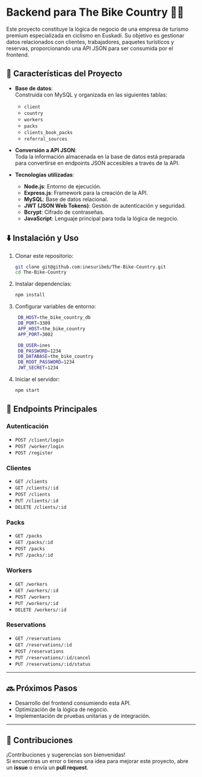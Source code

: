# Backend para The Bike Country 🚴‍♂️  

Este proyecto constituye la lógica de negocio de una empresa de turismo premium especializada en ciclismo en Euskadi. Su objetivo es gestionar datos relacionados con clientes, trabajadores, paquetes turísticos y reservas, proporcionando una API JSON para ser consumida por el frontend.  

## 🔧 **Características del Proyecto**  
- **Base de datos**:  
  Construida con MySQL y organizada en las siguientes tablas:  
  - `client`  
  - `country`  
  - `workers`  
  - `packs`  
  - `clients_book_packs`  
  - `referral_sources`
 
- **Conversión a API JSON**:  
  Toda la información almacenada en la base de datos está preparada para convertirse en endpoints JSON accesibles a través de la API.  

- **Tecnologías utilizadas**:  
  - **Node.js**: Entorno de ejecución.  
  - **Express.js**: Framework para la creación de la API.  
  - **MySQL**: Base de datos relacional.  
  - **JWT (JSON Web Tokens)**: Gestión de autenticación y seguridad.  
  - **Bcrypt**: Cifrado de contraseñas.  
  - **JavaScript**: Lenguaje principal para toda la lógica de negocio.
    
## ⬇️ **Instalación y Uso**  

1. Clonar este repositorio:  
   ```bash
   git clone git@github.com:inesuribeb/The-Bike-Country.git
   cd The-Bike-Country

2. Instalar dependencias:
   ```bash
   npm install

3. Configurar variables de entorno:
   ```bash
    DB_HOST=the_bike_country_db
    DB_PORT=3309
    APP_HOST=the_bike_country
    APP_PORT=3002

    DB_USER=ines
    DB_PASSWORD=1234
    DB_DATABASE=the_bike_country
    DB_ROOT_PASSWORD=1234
    JWT_SECRET=1234

4. Iniciar el servidor:
   ```bash
   npm start

## 🚀 **Endpoints Principales**  

### **Autenticación**  
- `POST /client/login`
- `POST /worker/login`  
- `POST /register`  

### **Clientes**  
- `GET /clients`
- `GET /clients/:id`
- `POST /clients`
- `PUT /clients/:id` 
- `DELETE /clients/:id` 

### **Packs**  
- `GET /packs`
- `GET /packs/:id`  
- `POST /packs`
- `PUT /packs/:id`

### **Workers** 
- `GET /workers`
- `GET /workers/:id`
- `POST /workers`
- `PUT /workers/:id` 
- `DELETE /workers/:id`

### **Reservations** 
- `GET /reservations`
- `GET /reservations/:id`  
- `POST /reservations`
- `PUT /reservations/:id/cancel`
- `PUT /reservations/:id/status`

---

## 🔜 **Próximos Pasos**  
- Desarrollo del frontend consumiendo esta API.  
- Optimización de la lógica de negocio.  
- Implementación de pruebas unitarias y de integración.  

---

## 🤝 **Contribuciones**  
¡Contribuciones y sugerencias son bienvenidas!  
Si encuentras un error o tienes una idea para mejorar este proyecto, abre un **issue** o envía un **pull request**.


